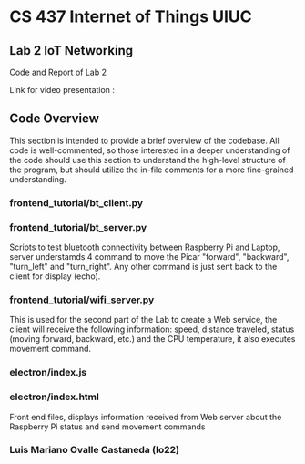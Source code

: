 # CS 437 Internet of Things UIUC

## Lab 2 IoT Networking

Code and Report of Lab 2

Link for video presentation : 


## Code Overview

This section is intended to provide a brief overview of the codebase. All code is well-commented, so those interested in a deeper understanding of the code should use this section to understand the high-level structure of the program, but should utilize the in-file comments for a more fine-grained understanding. 

### frontend_tutorial/bt_client.py
### frontend_tutorial/bt_server.py

Scripts to test bluetooth connectivity between Raspberry Pi and Laptop, server understamds 4 command to move the Picar "forward", "backward", "turn_left" and "turn_right". Any other command is just sent back to the client for display (echo).

### frontend_tutorial/wifi_server.py

This is used for the second part of the Lab to create a Web service, the client will receive the following information: speed, distance traveled, status (moving forward, backward, etc.) and the CPU temperature, it also executes movement command.

### electron/index.js
### electron/index.html

Front end files, displays information received from Web server about the Raspberry Pi status and send movement commands



### Luis Mariano Ovalle Castaneda (lo22)
<ul>
   
</ul>

